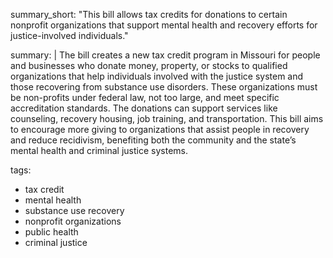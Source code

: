 summary_short: "This bill allows tax credits for donations to certain nonprofit organizations that support mental health and recovery efforts for justice-involved individuals."

summary: |
  The bill creates a new tax credit program in Missouri for people and businesses who donate money, property, or stocks to qualified organizations that help individuals involved with the justice system and those recovering from substance use disorders. These organizations must be non-profits under federal law, not too large, and meet specific accreditation standards. The donations can support services like counseling, recovery housing, job training, and transportation. This bill aims to encourage more giving to organizations that assist people in recovery and reduce recidivism, benefiting both the community and the state’s mental health and criminal justice systems.

tags:
  - tax credit
  - mental health
  - substance use recovery
  - nonprofit organizations
  - public health
  - criminal justice

